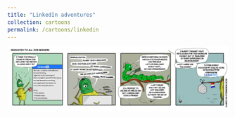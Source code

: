 ```yaml
---
title: "LinkedIn adventures"
collection: cartoons
permalink: /cartoons/linkedin
---
```


![](/images/linkedin.png)
